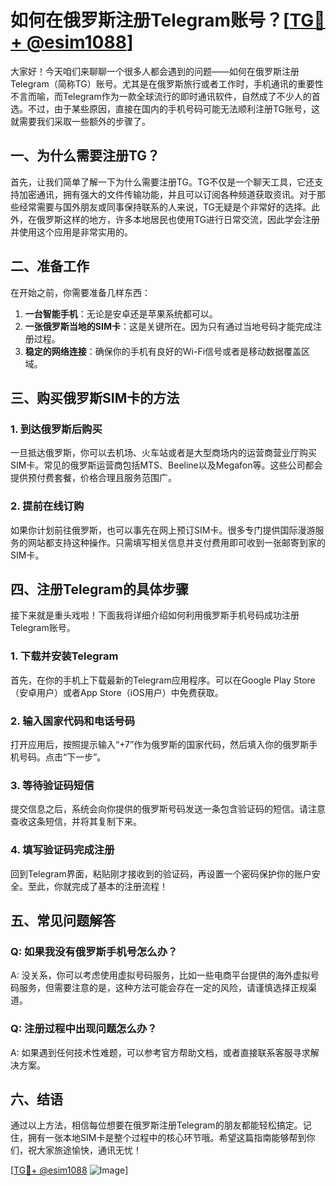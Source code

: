 # 如何在俄罗斯注册Telegram账号？[[TG💪+ @esim1088](https://t.me/s/esim1088)]

大家好！今天咱们来聊聊一个很多人都会遇到的问题——如何在俄罗斯注册Telegram（简称TG）账号。尤其是在俄罗斯旅行或者工作时，手机通讯的重要性不言而喻，而Telegram作为一款全球流行的即时通讯软件，自然成了不少人的首选。不过，由于某些原因，直接在国内的手机号码可能无法顺利注册TG账号，这就需要我们采取一些额外的步骤了。

## 一、为什么需要注册TG？

首先，让我们简单了解一下为什么需要注册TG。TG不仅是一个聊天工具，它还支持加密通讯，拥有强大的文件传输功能，并且可以订阅各种频道获取资讯。对于那些经常需要与国外朋友或同事保持联系的人来说，TG无疑是个非常好的选择。此外，在俄罗斯这样的地方，许多本地居民也使用TG进行日常交流，因此学会注册并使用这个应用是非常实用的。

## 二、准备工作

在开始之前，你需要准备几样东西：

1. **一台智能手机**：无论是安卓还是苹果系统都可以。
2. **一张俄罗斯当地的SIM卡**：这是关键所在。因为只有通过当地号码才能完成注册过程。
3. **稳定的网络连接**：确保你的手机有良好的Wi-Fi信号或者是移动数据覆盖区域。

## 三、购买俄罗斯SIM卡的方法

### 1. 到达俄罗斯后购买

一旦抵达俄罗斯，你可以去机场、火车站或者是大型商场内的运营商营业厅购买SIM卡。常见的俄罗斯运营商包括MTS、Beeline以及Megafon等。这些公司都会提供预付费套餐，价格合理且服务范围广。

### 2. 提前在线订购

如果你计划前往俄罗斯，也可以事先在网上预订SIM卡。很多专门提供国际漫游服务的网站都支持这种操作。只需填写相关信息并支付费用即可收到一张邮寄到家的SIM卡。

## 四、注册Telegram的具体步骤

接下来就是重头戏啦！下面我将详细介绍如何利用俄罗斯手机号码成功注册Telegram账号。

### 1. 下载并安装Telegram

首先，在你的手机上下载最新的Telegram应用程序。可以在Google Play Store（安卓用户）或者App Store（iOS用户）中免费获取。

### 2. 输入国家代码和电话号码

打开应用后，按照提示输入“+7”作为俄罗斯的国家代码，然后填入你的俄罗斯手机号码。点击“下一步”。

### 3. 等待验证码短信

提交信息之后，系统会向你提供的俄罗斯号码发送一条包含验证码的短信。请注意查收这条短信，并将其复制下来。

### 4. 填写验证码完成注册

回到Telegram界面，粘贴刚才接收到的验证码，再设置一个密码保护你的账户安全。至此，你就完成了基本的注册流程！

## 五、常见问题解答

### Q: 如果我没有俄罗斯手机号怎么办？
A: 没关系，你可以考虑使用虚拟号码服务，比如一些电商平台提供的海外虚拟号码服务，但需要注意的是，这种方法可能会存在一定的风险，请谨慎选择正规渠道。

### Q: 注册过程中出现问题怎么办？
A: 如果遇到任何技术性难题，可以参考官方帮助文档，或者直接联系客服寻求解决方案。

## 六、结语

通过以上方法，相信每位想要在俄罗斯注册Telegram的朋友都能轻松搞定。记住，拥有一张本地SIM卡是整个过程中的核心环节哦。希望这篇指南能够帮到你们，祝大家旅途愉快，通讯无忧！

[[TG💪+ @esim1088](https://t.me/s/esim1088) ![Image](https://i.postimg.cc/4NQfJmqS/Snipaste-2025-05-13-00-14-12.png)]